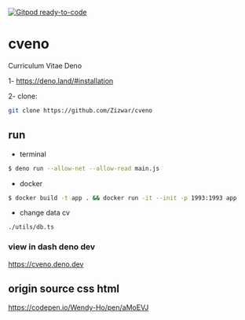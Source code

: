 [![Gitpod ready-to-code](https://img.shields.io/badge/Gitpod-ready--to--code-blue?logo=gitpod)](https://gitpod.io/#https://github.com/Zizwar/cveno)

# cveno
Curriculum Vitae Deno

1- https://deno.land/#installation

2- clone: 
```sh 
git clone https://github.com/Zizwar/cveno 
```

## run
 - terminal
```sh
$ deno run --allow-net --allow-read main.js
```
 - docker 
 ```sh
$ docker build -t app . && docker run -it --init -p 1993:1993 app
```
- change data cv 
 ```
 ./utils/db.ts
```
### view in dash deno dev 
https://cveno.deno.dev

## origin source css html 
https://codepen.io/Wendy-Ho/pen/aMoEVJ
